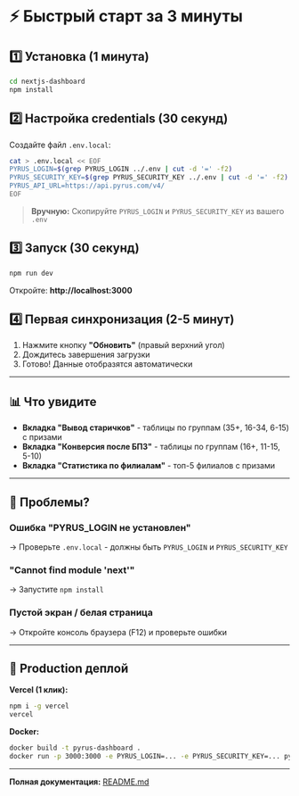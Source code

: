 # ⚡ Быстрый старт за 3 минуты

## 1️⃣ Установка (1 минута)

```bash
cd nextjs-dashboard
npm install
```

## 2️⃣ Настройка credentials (30 секунд)

Создайте файл `.env.local`:

```bash
cat > .env.local << EOF
PYRUS_LOGIN=$(grep PYRUS_LOGIN ../.env | cut -d '=' -f2)
PYRUS_SECURITY_KEY=$(grep PYRUS_SECURITY_KEY ../.env | cut -d '=' -f2)
PYRUS_API_URL=https://api.pyrus.com/v4/
EOF
```

> **Вручную:** Скопируйте `PYRUS_LOGIN` и `PYRUS_SECURITY_KEY` из вашего `.env`

## 3️⃣ Запуск (30 секунд)

```bash
npm run dev
```

Откройте: **http://localhost:3000**

## 4️⃣ Первая синхронизация (2-5 минут)

1. Нажмите кнопку **"Обновить"** (правый верхний угол)
2. Дождитесь завершения загрузки
3. Готово! Данные отобразятся автоматически

---

## 📊 Что увидите

- **Вкладка "Вывод старичков"** - таблицы по группам (35+, 16-34, 6-15) с призами
- **Вкладка "Конверсия после БПЗ"** - таблицы по группам (16+, 11-15, 5-10)
- **Вкладка "Статистика по филиалам"** - топ-5 филиалов с призами

---

## 🔧 Проблемы?

### Ошибка "PYRUS_LOGIN не установлен"
→ Проверьте `.env.local` - должны быть `PYRUS_LOGIN` и `PYRUS_SECURITY_KEY`

### "Cannot find module 'next'"
→ Запустите `npm install`

### Пустой экран / белая страница
→ Откройте консоль браузера (F12) и проверьте ошибки

---

## 🚀 Production деплой

**Vercel (1 клик):**
```bash
npm i -g vercel
vercel
```

**Docker:**
```bash
docker build -t pyrus-dashboard .
docker run -p 3000:3000 -e PYRUS_LOGIN=... -e PYRUS_SECURITY_KEY=... pyrus-dashboard
```

---

**Полная документация:** [README.md](./README.md)

